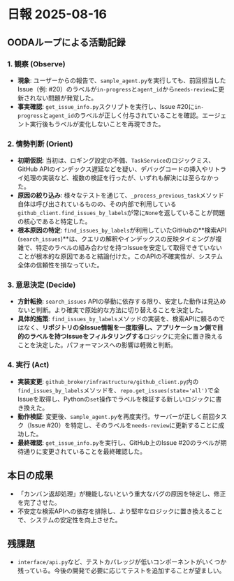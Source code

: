 # 日報 2025-08-16

## OODAループによる活動記録

### 1. 観察 (Observe)
- **現象**: ユーザーからの報告で、`sample_agent.py`を実行しても、前回担当したIssue（例: #20）のラベルが`in-progress`と`agent_id`から`needs-review`に更新されない問題が発覚した。
- **事実確認**: `get_issue_info.py`スクリプトを実行し、Issue #20に`in-progress`と`agent_id`のラベルが正しく付与されていることを確認。エージェント実行後もラベルが変化しないことを再現できた。

### 2. 情勢判断 (Orient)
- **初期仮説**: 当初は、ロギング設定の不備、`TaskService`のロジックミス、GitHub APIのインデックス遅延などを疑い、デバッグコードの挿入やリトライ処理の実装など、複数の検証を行ったが、いずれも解決には至らなかった。
- **原因の絞り込み**: 様々なテストを通じて、`_process_previous_task`メソッド自体は呼び出されているものの、その内部で利用している`github_client.find_issues_by_labels`が常に`None`を返していることが問題の核心であると特定した。
- **根本原因の特定**: `find_issues_by_labels`が利用していたGitHubの**検索API (`search_issues`)**は、クエリの解釈やインデックスの反映タイミングが複雑で、特定のラベルの組み合わせを持つIssueを安定して取得できていないことが根本的な原因であると結論付けた。このAPIの不確実性が、システム全体の信頼性を損なっていた。

### 3. 意思決定 (Decide)
- **方針転換**: `search_issues` APIの挙動に依存する限り、安定した動作は見込めないと判断。より確実で原始的な方法に切り替えることを決定した。
- **具体的施策**: `find_issues_by_labels`メソッドの実装を、検索APIに頼るのではなく、**リポジトリの全Issue情報を一度取得し、アプリケーション側で目的のラベルを持つIssueをフィルタリングする**ロジックに完全に置き換えることを決定した。パフォーマンスへの影響は軽微と判断。

### 4. 実行 (Act)
- **実装変更**: `github_broker/infrastructure/github_client.py`内の`find_issues_by_labels`メソッドを、`repo.get_issues(state='all')`で全Issueを取得し、Pythonの`set`操作でラベルを検証する新しいロジックに書き換えた。
- **動作検証**: 変更後、`sample_agent.py`を再度実行。サーバーが正しく前回タスク（Issue #20）を特定し、そのラベルを`needs-review`に更新することに成功した。
- **最終確認**: `get_issue_info.py`を実行し、GitHub上のIssue #20のラベルが期待通りに変更されていることを最終確認した。

## 本日の成果
- 「カンバン返却処理」が機能しないという重大なバグの原因を特定し、修正を完了させた。
- 不安定な検索APIへの依存を排除し、より堅牢なロジックに置き換えることで、システムの安定性を向上させた。

## 残課題
- `interface/api.py`など、テストカバレッジが低いコンポーネントがいくつか残っている。今後の開発で必要に応じてテストを追加することが望ましい。
